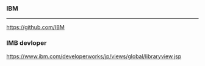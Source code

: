 ### IBM
---
https://github.com/IBM

### IMB devloper
https://www.ibm.com/developerworks/jp/views/global/libraryview.jsp



```
```

```
```

```
```


